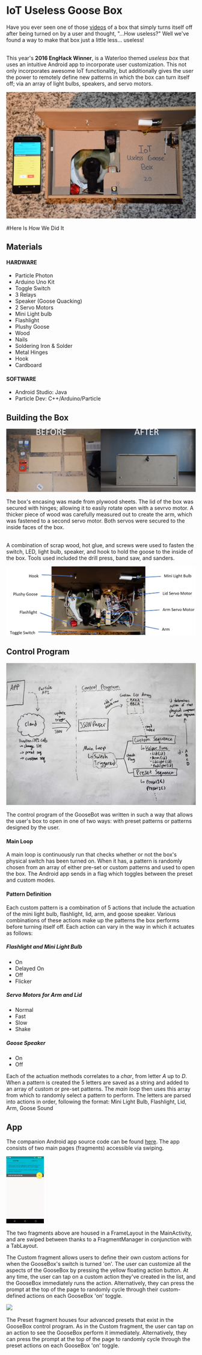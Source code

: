 # IoT Useless Goose Box
<!-- INTRO -->
<p>Have you ever seen one of those <a href="https://www.youtube.com/watch?v=aqAUmgE3WyM">videos</a> of a box that simply turns itself off after being turned on by a user and thought, "...How useless?"  Well we've found a way to make that box just a little less... useless!</br></br>

This year's <b>2016 EngHack Winner</b>, is a Waterloo themed <i>useless box</i> that uses an intuitive Android app to incorporate user customization.  This not only incorporates awesome IoT functionality, but additionally gives the user the power to remotely define new patterns in which the box can turn itself off; via an array of light bulbs, speakers, and servo motors.</p>

<img src="images/introPicture.jpg"/>

#Here Is How We Did It
<h2>Materials</h2>
<h4>HARDWARE</h4>
<ul>
  <li>Particle Photon</li>
  <li>Arduino Uno Kit</li>
  <li>Toggle Switch</li>
  <li>3 Relays</li>
  <li>Speaker (Goose Quacking)</li>
  <li>2 Servo Motors</li>
  <li>Mini Light bulb</li>
  <li>Flashlight</li>
  <li>Plushy Goose</li>
  <li>Wood</li>
  <li>Nails</li>
  <li>Soldering Iron & Solder</li>
  <li>Metal Hinges</li>
  <li>Hook</li>
  <li>Cardboard</li>
</ul>
<h4>SOFTWARE</h4>
<ul>
  <li>Android Studio: Java</li>
  <li>Particle Dev: C++/Arduino/Particle</li>
</ul>

<!-- BOX  -->
<h2>Building the Box</h2>
<img src="images/boxConstruction.jpg"/>  
<p>The box's encasing was made from plywood sheets.  The lid of the box was secured with hinges; allowing it to easily rotate open with a sevrvo motor.  A thicker piece of wood was carefully measured out to create the arm, which was fastened to a second servo motor.  Both servos were secured to the inside faces of the box.</br></br>

A combination of scrap wood, hot glue, and screws were used to fasten the switch, LED, light bulb, speaker, and hook to hold the goose to the inside of the box.  Tools used included the drill press, band saw, and sanders.</p>
<img src="images/hardwarePic.jpg"/>

<!-- CONTROL PROGRAM  -->
<h2>Control Program</h2>
<img src="images/DSC01584.JPG"/>
<p>The control program of the GooseBot was written in such a way that allows the user's box to open in one of two ways: with preset patterns or patterns designed by the user.

<h4>Main Loop</h4>
<p>A main loop is continuously run that checks whether or not the box's physical switch has been turned on.  When it has, a pattern is randomly chosen from an array of either pre-set or custom patterns and used to open the box. The Android app sends in a flag which toggles between the preset and custom modes.</p>

<h4>Pattern Definition</h4>
<p>Each custom pattern is a combination of 5 actions that include the actuation of the mini light bulb, flashlight, lid, arm, and goose speaker. Various combinations of these actions make up the patterns the box performs before turning itself off. Each action can vary in the way in which it actuates as follows:</p>
<h5>Flashlight and Mini Light Bulb</h5>
<ul>
  <li>On</li>
  <li>Delayed On</li>
  <li>Off</li>
  <li>Flicker</li>
</ul>
<h5>Servo Motors for Arm and Lid</h5>
<ul>
  <li>Normal</li>
  <li>Fast</li>
  <li>Slow</li>
  <li>Shake</li>
</ul>
<h5>Goose Speaker</h5>
<ul>
  <li>On</li>
  <li>Off</li>
</ul>
<p>Each of the actuation methods correlates to a <i>char</i>, from letter <i>A</i> up to <i>D</i>. When a pattern is created the 5 letters are saved as a string and added to an array of custom or pre-set patterns. The <i>main loop</i> then uses this array from which to randomly select a pattern to perform. The letters are parsed into actions in order, following the format:  Mini Light Bulb, Flashlight, Lid, Arm, Goose Sound</p>

<!-- ANDROID APPLICATION  -->
<h2>App</h2>
<p>The companion Android app source code can be found <a href="https://github.com/uzbhutta/Android-IoTUselessGooseBox">here</a>. The app consists of two main pages (fragments) accessible via swiping. </p>

<img src="images/screens.gif" width="100">

<p>The two fragments above are housed in a FrameLayout in the MainActivity, and are swiped between thanks to a FragmentManager in conjunction with a TabLayout.</p>

<p>The Custom fragment allows users to define their own custom actions for when the GooseBox's switch is turned 'on'. The user can customize all the aspects of the GooseBox by pressing the yellow floating action button. At any time, the user can tap on a custom action they've created in the list, and the GooseBox immediately runs the action. Alternatively, they can press the prompt at the top of the page to randomly cycle through their custom-defined actions on each GooseBox 'on' toggle. </p>

<img src="images/settingentry.gif" width="100">

<p>The Preset fragment houses four advanced presets that exist in the GooseBox control program. As in the Custom fragment, the user can tap on an action to see the GooseBox perform it immediately. Alternatively, they can press the prompt at the top of the page to randomly cycle through the preset actions on each GooseBox 'on' toggle.</p>
